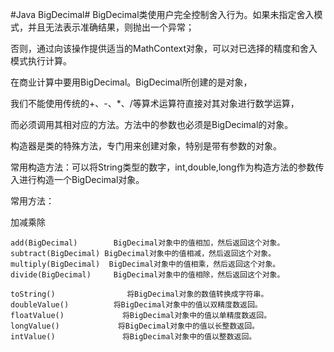 #Java BigDecimal#
BigDecimal类使用户完全控制舍入行为。如果未指定舍入模式，并且无法表示准确结果，则抛出一个异常；

否则，通过向该操作提供适当的MathContext对象，可以对已选择的精度和舍入模式执行计算。

在商业计算中要用BigDecimal。BigDecimal所创建的是对象，

我们不能使用传统的+、-、*、/等算术运算符直接对其对象进行数学运算，

而必须调用其相对应的方法。方法中的参数也必须是BigDecimal的对象。

构造器是类的特殊方法，专门用来创建对象，特别是带有参数的对象。

常用构造方法：可以将String类型的数字，int,double,long作为构造方法的参数传入进行构造一个BigDecimal对象。

常用方法：

加减乘除

    add(BigDecimal)        BigDecimal对象中的值相加，然后返回这个对象。
    subtract(BigDecimal) BigDecimal对象中的值相减，然后返回这个对象。
    multiply(BigDecimal)  BigDecimal对象中的值相乘，然后返回这个对象。
    divide(BigDecimal)     BigDecimal对象中的值相除，然后返回这个对象。

    toString()                将BigDecimal对象的数值转换成字符串。
    doubleValue()          将BigDecimal对象中的值以双精度数返回。
    floatValue()             将BigDecimal对象中的值以单精度数返回。
    longValue()             将BigDecimal对象中的值以长整数返回。
    intValue()               将BigDecimal对象中的值以整数返回。


